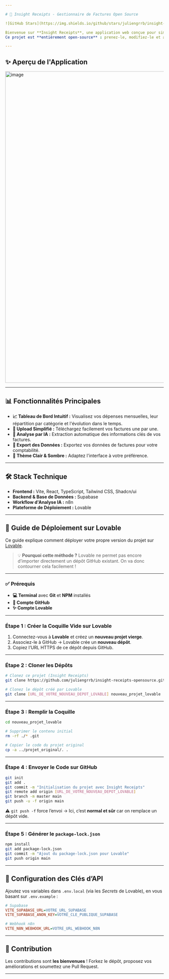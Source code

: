 ```yaml
---

# 🚀 Insight Receipts - Gestionnaire de Factures Open Source

![GitHub Stars](https://img.shields.io/github/stars/juliengrrb/insight-receipts-opensource?style=social)

Bienvenue sur **Insight Receipts**, une application web conçue pour simplifier l'upload, l'analyse et la gestion de vos factures.
Ce projet est **entièrement open-source** : prenez-le, modifiez-le et adaptez-le à vos propres besoins !

---
```


## ✨ Aperçu de l'Application

<img width="1918" height="990" alt="image" src="https://github.com/user-attachments/assets/11f2806a-d75f-4c38-b0c6-4ed280a20850" />


---

## 📊 Fonctionnalités Principales

* **📈 Tableau de Bord Intuitif :** Visualisez vos dépenses mensuelles, leur répartition par catégorie et l'évolution dans le temps.
* **🧾 Upload Simplifié :** Téléchargez facilement vos factures une par une.
* **🤖 Analyse par IA :** Extraction automatique des informations clés de vos factures.
* **📁 Export des Données :** Exportez vos données de factures pour votre comptabilité.
* **🌙 Thème Clair & Sombre :** Adaptez l'interface à votre préférence.

---

## 🛠️ Stack Technique

* **Frontend :** Vite, React, TypeScript, Tailwind CSS, Shadcn/ui
* **Backend & Base de Données :** Supabase
* **Workflow d'Analyse IA :** n8n
* **Plateforme de Déploiement :** Lovable

---

## 🚀 Guide de Déploiement sur Lovable

Ce guide explique comment déployer votre propre version du projet sur [Lovable](https://lovable.dev).

> 💡 **Pourquoi cette méthode ?**
> Lovable ne permet pas encore d’importer directement un dépôt GitHub existant. On va donc contourner cela facilement !

---

### ✅ Prérequis

* **💻 Terminal** avec **Git** et **NPM** installés
* **🐙 Compte GitHub**
* **✨ Compte Lovable**

---

### Étape 1 : Créer la Coquille Vide sur Lovable

1. Connectez-vous à **Lovable** et créez un **nouveau projet vierge**.
2. Associez-le à GitHub → Lovable crée un **nouveau dépôt**.
3. Copiez l’URL HTTPS de ce dépôt depuis GitHub.

---

### Étape 2 : Cloner les Dépôts

```bash
# Clonez ce projet (Insight Receipts)
git clone https://github.com/juliengrrb/insight-receipts-opensource.git projet_original

# Clonez le dépôt créé par Lovable
git clone [URL_DE_VOTRE_NOUVEAU_DEPOT_LOVABLE] nouveau_projet_lovable
```

---

### Étape 3 : Remplir la Coquille

```bash
cd nouveau_projet_lovable

# Supprimer le contenu initial
rm -rf ./* .git

# Copier le code du projet original
cp -a ../projet_original/. .
```

---

### Étape 4 : Envoyer le Code sur GitHub

```bash
git init
git add .
git commit -m "Initialisation du projet avec Insight Receipts"
git remote add origin [URL_DE_VOTRE_NOUVEAU_DEPOT_LOVABLE]
git branch -m master main
git push -u -f origin main
```

⚠️ `git push -f` force l’envoi → Ici, c’est **normal et sûr** car on remplace un dépôt vide.

---

### Étape 5 : Générer le `package-lock.json`

```bash
npm install
git add package-lock.json
git commit -m "Ajout du package-lock.json pour Lovable"
git push origin main
```

---

## 🔑 Configuration des Clés d’API

Ajoutez vos variables dans `.env.local` (via les *Secrets* de Lovable), en vous basant sur `.env.example` :

```ini
# Supabase
VITE_SUPABASE_URL=VOTRE_URL_SUPABASE
VITE_SUPABASE_ANON_KEY=VOTRE_CLE_PUBLIQUE_SUPABASE

# Webhook n8n
VITE_N8N_WEBHOOK_URL=VOTRE_URL_WEBHOOK_N8N
```

---

## 🤝 Contribution

Les contributions sont **les bienvenues** ! Forkez le dépôt, proposez vos améliorations et soumettez une Pull Request.

---
